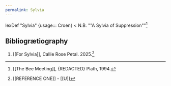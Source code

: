 ```yaml
---
permalink: Sylvia
---
```

lexDef "Sylvia" {usage::: Croen} < N.B. ""A Sylvia of Suppression""[^SylviaCroen]

[^SylviaCroen]: [[The Bee Meeting]], {REDACTED} Plath, 1994.



Bibliogrætiography
---

1. [[For Sylvia]], Callie Rose Petal. 2025.[^1]
[^1]: [[REFERENCE ONE]] - [[U]][^u]
[^u]: [[REFERENCE TWO]] - [[You]][^y]
[^y]: [[Why?]] - Sylvia {SURNAME REDACTED}, 2022.